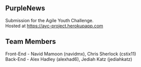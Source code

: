 PurpleNews
----------
Submission for the Agile Youth Challenge. <br />
Hosted at https://ayc-project.herokupapp.com

Team Members
----------
Front-End - Navid Mamoon (navidmx), Chris Sherlock (cstix11) <br />
Back-End - Alex Hadley (alexhad6), Jediah Katz (jediahkatz)  